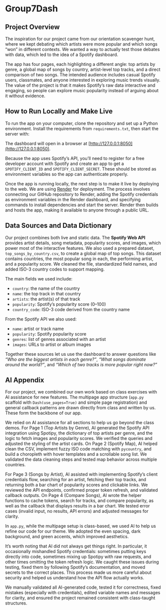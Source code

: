 # Group7Dash

## Project Overview  
The inspiration for our project came from our orientation scavenger hunt, where we kept debating which artists were more popular and which songs “won” in different contexts. We wanted a way to actually test those debates with data, which led to the idea of a Spotify dashboard.  

The app has four pages, each highlighting a different angle: top artists by genre, a global map of songs by country, artist-level top tracks, and a direct comparison of two songs. The intended audience includes casual Spotify users, classmates, and anyone interested in exploring music trends visually. The value of the project is that it makes Spotify’s raw data interactive and engaging, so people can explore music popularity instead of arguing about it without evidence.  

## How to Run Locally and Make Live  
To run the app on your computer, clone the repository and set up a Python environment. Install the requirements from `requirements.txt`, then start the server with:

The dashboard will open in a browser at [http://127.0.0.1:8050](http://127.0.0.1:8050).

Because the app uses Spotify’s API, you’ll need to register for a free developer account with Spotify and create an app to get a `SPOTIFY_CLIENT_ID` and `SPOTIFY_CLIENT_SECRET`. These should be stored as environment variables so the app can authenticate properly.

Once the app is running locally, the next step is to make it live by deploying to the web. We are using [Render](https://render.com/) for deployment. The process involves connecting our GitHub repository to Render, adding the Spotify credentials as environment variables in the Render dashboard, and specifying commands to install dependencies and start the server. Render then builds and hosts the app, making it available to anyone through a public URL.

## Data Sources and Data Dictionary

Our project combines both live and static data. The **Spotify Web API** provides artist details, song metadata, popularity scores, and images, which power most of the interactive features. We also used a prepared dataset, `top_songs_by_country.csv`, to create a global map of top songs. This dataset contains countries, the most popular song in each, the performing artist, and a popularity score. We cleaned the file, standardized field names, and added ISO-3 country codes to support mapping.

The main fields we used include:
- `country`: the name of the country  
- `name`: the top track in that country  
- `artists`: the artist(s) of that track  
- `popularity`: Spotify’s popularity score (0–100)  
- `country_code`: ISO-3 code derived from the country name  

From the Spotify API we also used:
- `name`: artist or track name  
- `popularity`: Spotify popularity score  
- `genres`: list of genres associated with an artist  
- `images`: URLs to artist or album images  

Together these sources let us use the dashboard to answer questions like *“Who are the biggest artists in each genre?”*, *“What songs dominate around the world?”*, and *“Which of two tracks is more popular right now?”*  

## AI Appendix

For our project, we combined our own work based on class exercises with AI assistance for new features. The multipage app structure (`app.py` scaffold with `Dash(use_pages=True)` and simple page registration) and general callback patterns are drawn directly from class and written by us. These form the backbone of our app.

We relied on AI assistance for all sections to help us go beyond the class demos. For Page 1 (Top Artists by Genre), AI generated the Spotify API integration using Spotipy, the dictionary of top artists per genre, and the logic to fetch images and popularity scores. We verified the queries and adjusted the styling of the artist cards. On Page 2 (Spotify Map), AI helped clean the CSV, implement fuzzy ISO code matching with `pycountry`, and build a choropleth with hover templates and a scrollable song list. We validated the data cleaning steps and tested map behavior across multiple countries.

For Page 3 (Songs by Artist), AI assisted with implementing Spotify’s client credentials flow, searching for an artist, fetching their top tracks, and returning both a bar chart of popularity scores and clickable links. We reviewed the API endpoints, confirmed proper token refresh, and validated callback outputs. On Page 4 (Compare Songs), AI wrote the helper functions to cache tokens, search for tracks, and compare popularity, as well as the callback that displays results in a bar chart. We tested error cases (invalid input, no results, API errors) and adjusted messages for clarity.

In `app.py`, while the multipage setup is class-based, we used AI to help us refine our code for our theme. We adopted the even spacing, dark background, and green accents, which improved aesthetics.

It’s worth noting that AI did not always get things right. In particular, it occasionally mishandled Spotify credentials: sometimes putting keys directly into code, sometimes mixing up Spotipy with raw requests, and other times omitting the token refresh logic. We caught these issues during testing, fixed them by following Spotify’s documentation, and moved secrets to the correct places. This process made us more careful about security and helped us understand how the API flow actually works.

We manually validated all AI-generated code, tested it for correctness, fixed mistakes (especially with credentials), edited variable names and messages for clarity, and ensured the project remained consistent with class-taught structures.
